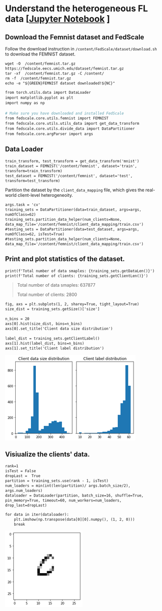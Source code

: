  
# Understand the heterogeneous FL data [[Jupyter Notebook](/dataset/Femnist_stats.ipynb) ]
 

## Download the Femnist dataset and FedScale
Follow the download instruction in `/content/FedScale/dataset/download.sh` to download the FEMNIST dataset.

```{code-cell} 
wget -O  /content/femnist.tar.gz https://fedscale.eecs.umich.edu/dataset/femnist.tar.gz
tar -xf  /content/femnist.tar.gz -C /content/
rm -f  /content/femnist.tar.gz
echo -e "${GREEN}FEMNIST dataset downloaded!${NC}"        
```


```sh
from torch.utils.data import DataLoader
import matplotlib.pyplot as plt
import numpy as np

# Make sure you have downloaded and installed FedScale 
from fedscale.core.utils.femnist import FEMNIST
from fedscale.core.utils.utils_data import get_data_transform
from fedscale.core.utils.divide_data import DataPartitioner
from fedscale.core.argParser import args 
```


## Data Loader

```{code-cell}
train_transform, test_transform = get_data_transform('mnist')
train_dataset = FEMNIST('/content/femnist', dataset='train', transform=train_transform)
test_dataset = FEMNIST('/content/femnist', dataset='test', transform=test_transform)
```

Partition the dataset by the `client_data_mapping` file, which gives the real-world client-level heterogeneoity.

```{code-cell}
args.task = 'cv'
training_sets = DataPartitioner(data=train_dataset, args=args, numOfClass=62)
training_sets.partition_data_helper(num_clients=None, data_map_file='/content/femnist/client_data_mapping/train.csv')
#testing_sets = DataPartitioner(data=test_dataset, args=args, numOfClass=62, isTest=True)
#testing_sets.partition_data_helper(num_clients=None, data_map_file='/content/femnist/client_data_mapping/train.csv')
```


## Print and plot statistics of the dataset.

```{code-cell} 
print(f'Total number of data smaples: {training_sets.getDataLen()}')
print(f'Total number of clients: {training_sets.getClientLen()}') 
```

> Total number of data smaples: 637877 
> 
> Total number of clients: 2800

```{code-cell} 
fig, axs = plt.subplots(1, 2, sharey=True, tight_layout=True)
size_dist = training_sets.getSize()['size']
 
n_bins = 20
axs[0].hist(size_dist, bins=n_bins) 
axs[0].set_title('Client data size distribution')

label_dist = training_sets.getClientLabel()
axs[1].hist(label_dist, bins=n_bins) 
axs[1].set_title('Client label distribution')
```

![image](/dataset/femnist/client_label_heter.png)
 
## Visiualize the clients' data.

```{code-cell} 
rank=1
isTest = False
dropLast =  True
partition = training_sets.use(rank - 1, isTest)
num_loaders = min(int(len(partition)/ args.batch_size/2),  args.num_loaders)
dataloader = DataLoader(partition, batch_size=16, shuffle=True, pin_memory=True, timeout=60, num_workers=num_loaders, drop_last=dropLast)
```

```{code-cell}
for data in iter(dataloader):
    plt.imshow(np.transpose(data[0][0].numpy(), (1, 2, 0)))
    break
```


![image](/dataset/femnist/sample_data.png)

